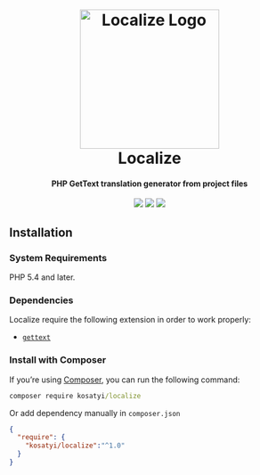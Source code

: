 <h1 align="center">
  <a href="https://kosatyi.com">
      <img src="http://i.imgur.com/IcEVJc6.png" alt="Localize Logo" width="250"></a>
  <br>
  Localize
  <br>
</h1>



<h4 align="center">
PHP GetText translation generator from project files 
</h4>

<p align="center">
<a href="https://packagist.org/packages/kosatyi/localize"><img src="https://poser.pugx.org/kosatyi/localize/version" /></a>
<a href="https://packagist.org/packages/kosatyi/localize"><img src="https://poser.pugx.org/kosatyi/localize/downloads"/></a>
<a href="https://packagist.org/packages/kosatyi/localize"><img src="https://poser.pugx.org/kosatyi/localize/license" /></a>
</p>

## Installation

### System Requirements

PHP 5.4 and later.

### Dependencies

Localize require the following extension in order to work properly:

- [`gettext`](http://php.net/manual/en/gettext.installation.php)


### Install with Composer

If you’re using [Composer](https://getcomposer.org/), you can run the following command:

```cmd
composer require kosatyi/localize
```

Or add dependency manually in `composer.json`

```json
{
  "require": {
    "kosatyi/localize":"^1.0"
  }
}

```


